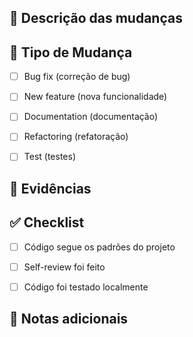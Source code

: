 ## 📝 Descrição das mudanças
<!-- Descreva brevemente o que este MR resolve ou implementa -->


## 🎯 Tipo de Mudança
- [ ] Bug fix (correção de bug)
- [ ] New feature (nova funcionalidade)
- [ ] Documentation (documentação)
- [ ] Refactoring (refatoração)
- [ ] Test (testes)


## 📸 Evidências
<!-- Adicione screenshots, se forem relevantes -->


## ✅ Checklist
- [ ] Código segue os padrões do projeto
- [ ] Self-review foi feito
- [ ] Código foi testado localmente


## 📌 Notas adicionais
<!-- Qualquer informação adicional que os revisores
